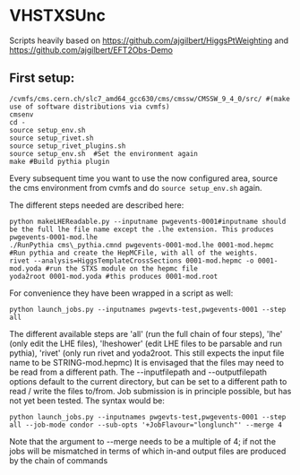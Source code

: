 # VHSTXSUnc
Scripts heavily based on https://github.com/ajgilbert/HiggsPtWeighting and https://github.com/ajgilbert/EFT2Obs-Demo 

## First setup:

    /cvmfs/cms.cern.ch/slc7_amd64_gcc630/cms/cmssw/CMSSW_9_4_0/src/ #(make use of software distributions via cvmfs)
    cmsenv
    cd -
    source setup_env.sh
    source setup_rivet.sh
    source setup_rivet_plugins.sh 
    source setup_env.sh  #Set the environment again
    make #Build pythia plugin

Every subsequent time you want to use the now configured area, source the cms environment from cvmfs and do `source setup_env.sh` again.

The different steps needed are described here:

    python makeLHEReadable.py --inputname pwgevents-0001#inputname should be the full lhe file name except the .lhe extension. This produces pwgevents-0001-mod.lhe
    ./RunPythia cms\_pythia.cmnd pwgevents-0001-mod.lhe 0001-mod.hepmc #Run pythia and create the HepMCFile, with all of the weights.
    rivet --analysis=HiggsTemplateCrossSections 0001-mod.hepmc -o 0001-mod.yoda #run the STXS module on the hepmc file
    yoda2root 0001-mod.yoda #this produces 0001-mod.root

For convenience they have been wrapped in a script as well:

    python launch_jobs.py --inputnames pwgevts-test,pwgevents-0001 --step all
    
The different available steps are 'all' (run the full chain of four steps), 'lhe' (only edit the LHE files), 'lheshower' (edit LHE files to be parsable and run pythia), 'rivet' (only run rivet and yoda2root. This still expects the input file name to be STRING-mod.hepmc)
It is envisaged that the files may need to be read from a different path. The --inputfilepath and --outputfilepath options default to the current directory, but can be set to a different path to read / write the files to/from.
Job submission is in principle possible, but has not yet been tested. The syntax would be:

    python launch_jobs.py --inputnames pwgevts-test,pwgevents-0001 --step all --job-mode condor --sub-opts '+JobFlavour="longlunch"' --merge 4

Note that the argument to --merge needs to be a multiple of 4; if not the jobs will be mismatched in terms of which in-and output files are produced by the chain of commands

